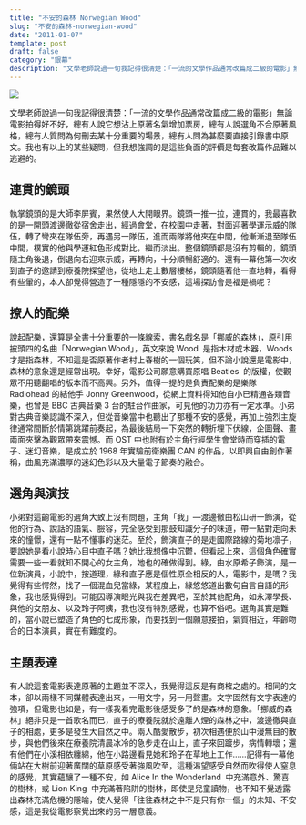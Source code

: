 ```yaml
---
title: "不安的森林 Norwegian Wood"
slug: "不安的森林-norwegian-wood"
date: "2011-01-07"
template: post
draft: false
category: "銀幕"
description: "文學老師說過一句我記得很清楚：「一流的文學作品通常改篇成二級的電影」無論電影拍得好不好，總有人說它想沾上原著名氣增加票房，總有人說選角不合原著風格，總有人質問為何刪去某十分重要的場景，總有人問為甚麼要直接引錄書中原文。我也有以上的某些疑問，但我想強調的是這些負面的評價是每套改篇作品難以逃避的。"
---
```


![](/media/f1940-wallpaper_version2.jpg)

文學老師說過一句我記得很清楚：「一流的文學作品通常改篇成二級的電影」無論電影拍得好不好，總有人說它想沾上原著名氣增加票房，總有人說選角不合原著風格，總有人質問為何刪去某十分重要的場景，總有人問為甚麼要直接引錄書中原文。我也有以上的某些疑問，但我想強調的是這些負面的評價是每套改篇作品難以逃避的。

## 連貫的鏡頭

執掌鏡頭的是大師李屏賓，果然使人大開眼界。鏡頭一推一拉，連貫的，我最喜歡的是一開頭渡邊徹從宿舍走出，經過會堂，在校園中走著，對面迎著學運示威的隊伍，轉了彎夾在隊伍旁，再遇另一隊伍，進而兩隊將他夾在中間，他漸漸退至隊伍中間，樸實的他與學運紅色形成對比，繼而淡出。整個鏡頭都是沒有剪輯的，鏡頭隨主角後退，倒退向右迎來示威，再轉向，十分順暢舒適的。還有一幕他第一次收到直子的邀請到療養院探望他，從地上走上數層樓梯，鏡頭隨著他一直地轉，看得有些暈的，本人卻覺得營造了一種隱隱的不安感，這場探訪會是福是禍呢？

## 撩人的配樂

說起配樂，還算是全書十分重要的一條線索，書名戲名是「挪威的森林」，原引用披頭四的名曲「Norwegian Wood」，英文來說 Wood  是指木材或木器，Woods  才是指森林，不知這是否原著作者村上春樹的一個玩笑，但不論小說還是電影中，森林的意象還是經常出現。幸好，電影公司願意購買原唱 Beatles  的版權，使觀眾不用聽翻唱的版本而不高興。另外，值得一提的是負責配樂的是樂隊 Radiohead 的結他手 Jonny Greenwood，從網上資料得知他自小已精通各類音樂，也曾是 BBC 古典音樂 3 台的駐台作曲家，可見他的功力亦有一定水準。小弟對古典音樂認識不深入，但從音樂當中也聽出了那種不安的感覺，再加上強烈主旋律通常間斷於情第跳躍前奏起，為最後結局一下突然的轉折埋下伏線，企圖聲、畫兩面夾擊為觀眾帶來震憾。而 OST 中也附有於主角行經學生會堂時而穿插的電子、迷幻音樂，是成立於 1968 年實驗前衛樂團 CAN 的作品，以即興自由創作著稱，曲風充滿濃厚的迷幻色彩以及大量電子節奏的融合。

## 選角與演技

小弟對這齣電影的選角大致上沒有問題，主角「我」—渡邊徹由松山研一飾演，從他的行為、說話的語氣、臉容，完全感受到那鼓知識分子的味道，帶一點對走向未來的憧憬，還有一點不懂事的迷茫。至於，飾演直子的是走國際路線的菊地凛子，要說她是看小說時心目中直子嗎？她比我想像中沉鬱，但看起上來，這個角色確實需要一些一看就知不開心的女主角，她也的確做得到。綠，由水原希子飾演，是一位新演員，小說中，按道理，綠和直子應是個性原全相反的人，電影中，是嗎？我覺得有些愕然，找了一個混血兒當綠，某程度上，綠悠悠道出數句自言自語的形象，我也感覺得到。可能因導演眼光與我在差異吧，至於其他配角，如永澤學長、與他的女朋友、以及玲子阿姨，我也沒有特別感覺，也算不俗吧。選角其實是難的，當小說已塑造了角色的七成形象，而要找到一個願意接拍，氣質相近，年齡吻合的日本演員，實在有難度的。

## 主題表達

有人說這套電影表達原著的主題並不深入，我覺得這反是有商榷之處的。相同的文本，卻以兩樣不同媒體表達出來，一用文字，另一用聲畫。文字固然有文字表達的強項，但電影也如是，有一樣我看完電影後感受多了的是森林的意象。「挪威的森林」絕非只是一首歌名而已，直子的療養院就於遠離人煙的森林之中，渡邊徹與直子的相處，更多是發生大自然之中。兩人酷愛散步，初次相遇便於山中漫無目的散步，與他們後來在療養院清晨冰冷的急步走在山上，直子來回踱步，病情轉壞；還有他們在小溪相依纏綿，他在小路邊看見她和玲子在草地上工作……記得有一幕他倆站在大樹前迎著廣闊的草原感受著強風吹至，這種渴望感受自然而吹得使人窒息的感覺，其實蘊釀了一種不安，如 Alice In the Wonderland  中充滿意外、驚喜的樹林，或 Lion King  中充滿著陷阱的樹林，即使是兒童讀物，也不知不覺透露出森林充滿危機的隱喻，使人覺得「往往森林之中不是只有你一個」的未知、不安感，這是我從電影察覺出來的另一層意義。
